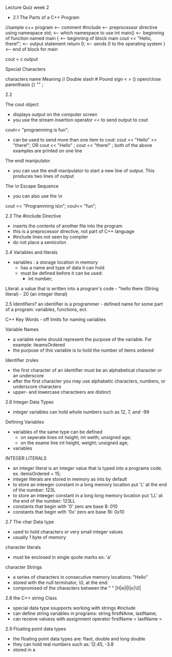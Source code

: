 Lecture Quiz week 2

- 2.1 The Parts of a C++ Program 

//sample c++ program <-- comment 
#include <iostream>  <-- preprocessor directive
using namespace std; <-- which namespace to use
int main() 			 <-- beginning of function named main
{ 					 <-- beginning of block main
	cout << "Hello, there!"; <-- output statement
	return 0; 		 <-- sends 0 to the operating system
} 					 <-- end of block for main

cout = c output


Special Characters

characters		name 		Meaning
	//			Double slash
	#			Pound sign
   < >
    ()			open/close parenthasis
	{}
	""
	;


2.2 

The cout object
- displays output on the computer screen
- you use the stream insertion operator << to send output to cout

cout<< "programming is fun";

- can be used to send more than one item to cout:
cout << "Hello" << "there!";
OR
cout << "Hello" ;
cout << "there!" ;
both of the above examples are printed on one line 

The endl manipulator 
- you can use the endl manipulator to start a new line of output. This produces two lines of output


The \n Escape Sequence
- you can also use the \n 

cout << "Programming is\n";
cout<< "fun";

2.3 
The #include Directive
- inserts the contents of another file into the program
- this is a preprocessor directive, not part of C++ language
- #include lines not seen by compiler
- do not place a semicolon 


2.4 
Variables and literals 
- variables : a storage location in memory 
	- has a name and type of data it can hold 
	- must be defined before it can be used:
		- int number; 


Literal: a value that is written into a program's code
	-  "hello there (String literal)
	- 20 (an integer literal)

2.5 Identifiers? 
an identifier is a programmer - defined name for some part of a program: variables, functions, ect. 

C++ Key Words - off limits for naming variables 

Variable Names 
- a variable name should represent the purpose of the variable. For example: iteamsOrdered
- the purpose of this variable is to hold the number of items ordered

Identifier zrules 
- the first character of an identifier must be an alphabetical character or an underscore 
- after the first character you may use alphabetic characters, numbers, or underscore characters
- upper- and lowercase characteers are distinct


2.6 Integer Data Types
- integer variables can hold whole numbers such as 12, 7, and -99 


Defining Variables 
- variables of the same type can be defined 
	- on seperate lines 
	int height;
	int weith;
	unsigned age;
	- on the esame line 
	int height, weight;
	unsigned age;
- variables 

INTEGER LITERALS
- an integer literal is an integer value that is typed into a programs code. ex. itemsOrdered = 15;
- integer literals are stored in memory as ints by default
- to store an inteeger constant in a long memory location put 'L' at the end of the number: 123L
- to store an inteeger constant in a long long memory location put 'LL' at the end of the number: 123LL
- constants that begin with '0' zero are base 8: 010
- constants that begin with '0x' zero are base 16: 0x10

2.7 The char Data type 
- used to hold characters or very small integer values 
- usually 1 byte of memory 

character literals 
- must be enclosed in single quote marks ex: 'a'

character Strings
- a series of characters in consecutive memory locations: "Hello"
- stored with the null terminator, \0, at the end:
- compromised of the characters between the " " |H|e|l|l|o|\0|

2.8 the C++ string Class
- special data type ssupports working with strings
	#include <string>
- can define string variables in programs:
	string firstNAme, lastName;
- can receive valuess with assignment operator
	firstName = 
	lastName = 

2.9 Floating point data types 

- the floating point data types are: flaot, double and long double 
- they can hold real numbers such as: 12.45, -3.8
- stored in a
































